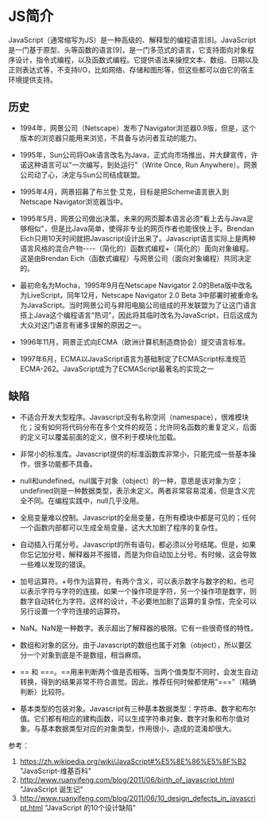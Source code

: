 # JS简介

JavaScript（通常缩写为JS）是一种高级的、解释型的编程语言[8]。JavaScript是一门基于原型、头等函数的语言[9]，是一门多范式的语言，它支持面向对象程序设计，指令式编程，以及函数式编程。它提供语法来操控文本、数组、日期以及正则表达式等，不支持I/O，比如网络、存储和图形等，但这些都可以由它的宿主环境提供支持。

## 历史

* 1994年，网景公司（Netscape）发布了Navigator浏览器0.9版，但是，这个版本的浏览器只能用来浏览，不具备与访问者互动的能力。

* 1995年，Sun公司将Oak语言改名为Java，正式向市场推出，并大肆宣传，许诺这种语言可以"一次编写，到处运行"（Write Once, Run Anywhere）。网景公司动了心，决定与Sun公司结成联盟。

* 1995年4月，网景招募了布兰登·艾克，目标是把Scheme语言嵌入到Netscape Navigator浏览器当中。

* 1995年5月，网景公司做出决策，未来的网页脚本语言必须"看上去与Java足够相似"，但是比Java简单，使得非专业的网页作者也能很快上手。Brendan Eich只用10天时间就把Javascript设计出来了。Javascript语言实际上是两种语言风格的混合产物----（简化的）函数式编程+（简化的）面向对象编程。这是由Brendan Eich（函数式编程）与网景公司（面向对象编程）共同决定的。

* 最初命名为Mocha，1995年9月在Netscape Navigator 2.0的Beta版中改名为LiveScript，同年12月，Netscape Navigator 2.0 Beta 3中部署时被重命名为JavaScript。当时网景公司与昇阳电脑公司组成的开发联盟为了让这门语言搭上Java这个编程语言“热词”，因此将其临时改名为JavaScript，日后这成为大众对这门语言有诸多误解的原因之一。

* 1996年11月，网景正式向ECMA（欧洲计算机制造商协会）提交语言标准。

* 1997年6月，ECMA以JavaScript语言为基础制定了ECMAScript标准规范ECMA-262。JavaScript成为了ECMAScript最著名的实现之一

## 缺陷

* 不适合开发大型程序。Javascript没有名称空间（namespace），很难模块化；没有如何将代码分布在多个文件的规范；允许同名函数的重复定义，后面的定义可以覆盖前面的定义，很不利于模块化加载。

* 非常小的标准库。Javascript提供的标准函数库非常小，只能完成一些基本操作，很多功能都不具备。

* null和undefined。null属于对象（object）的一种，意思是该对象为空；undefined则是一种数据类型，表示未定义。两者非常容易混淆，但是含义完全不同。在编程实践中，null几乎没用。

* 全局变量难以控制。Javascript的全局变量，在所有模块中都是可见的；任何一个函数内部都可以生成全局变量，这大大加剧了程序的复杂性。

* 自动插入行尾分号。Javascript的所有语句，都必须以分号结尾。但是，如果你忘记加分号，解释器并不报错，而是为你自动加上分号。有时候，这会导致一些难以发现的错误。

* 加号运算符。+号作为运算符，有两个含义，可以表示数字与数字的和，也可以表示字符与字符的连接。如果一个操作项是字符，另一个操作项是数字，则数字自动转化为字符。这样的设计，不必要地加剧了运算的复杂性，完全可以另行设置一个字符连接的运算符。

* NaN。NaN是一种数字。表示超出了解释器的极限。它有一些很奇怪的特性。

* 数组和对象的区分。由于Javascript的数组也属于对象（object），所以要区分一个对象到底是不是数组，相当麻烦。

* == 和 ===。==用来判断两个值是否相等。当两个值类型不同时，会发生自动转换，得到的结果非常不符合直觉。因此，推荐任何时候都使用"==="（精确判断）比较符。

* 基本类型的包装对象。Javascript有三种基本数据类型：字符串、数字和布尔值。它们都有相应的建构函数，可以生成字符串对象、数字对象和布尔值对象。与基本数据类型对应的对象类型，作用很小，造成的混淆却很大。

参考：

1. https://zh.wikipedia.org/wiki/JavaScript#%E5%8E%86%E5%8F%B2  "JavaScript-维基百科"
2. http://www.ruanyifeng.com/blog/2011/06/birth_of_javascript.html  "JavaScript 诞生记"
3. http://www.ruanyifeng.com/blog/2011/06/10_design_defects_in_javascript.html  "JavaScript 的10个设计缺陷"

